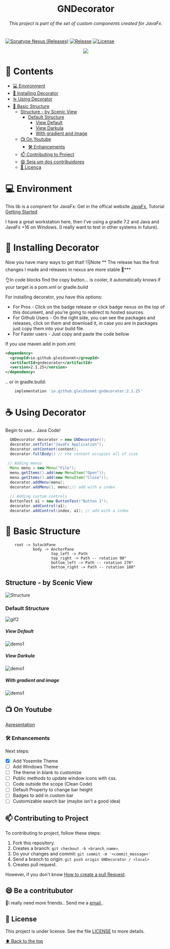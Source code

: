 

<h1 align="center">GNDecorator</h1>
<h6 align="center"> This project is part of the set of custom components created for JavaFx. </h6>
<h1></h1>

[![Sonatype Nexus (Releases)](https://img.shields.io/nexus/r/io.github.gleidsonmt/gndecorator?server=https%3A%2F%2Fs01.oss.sonatype.org&style=for-the-badge)](https://central.sonatype.dev/artifact/io.github.gleidsonmt/gndecorator/2.1.25)
[![Release](https://img.shields.io/badge/Release-v2.1.25--beta-green.svg?style=for-the-badge)](https://github.com/gleidsonmt/GNDecorator/releases/tag/2.1.25)
[![License](https://img.shields.io/github/license/Gleidson28/GNDecorator.svg?style=for-the-badge)](https://github.com/gleidsonmt/GNDecorator/blob/master/LICENSE) 

<p align="center">
  <img src="./src/main/resources/logo/logo_flier.png"  />
</p>

# 📑 Contents

<!-- TOC -->
* [💻 Environment](#-environment)
* [🚀 Installing Decorator](#-installing-decorator)
* [☕ Using Decorator](#-using-decorator)
* [🧬  Basic Structure](#-basic-structure)
  * [Structure - by Scenic View](#structure---by-scenic-view)
    * [Default Structure](#default-structure)
        * [View Default](#view-default)
        * [View Darkula](#view-darkula)
        * [With gradient and image](#with-gradient-and-image)
  * [📺 On Youtube](#-on-youtube)
    * [🛠 Enhancements](#-enhancements)
  * [📫 Contributing to Project](#-contributing-to-project)
  * [😄 Seja um dos contribuidores<br>](#-seja-um-dos-contribuidores-br)
  * [📝 Licença](#-licena)
<!-- TOC -->

# 💻 Environment


This lib is a compnent for JavaFx:   Get in the offical website [JavaFx](https://openjfx.io/), Tutorial [Getting Started](https://openjfx.io/openjfx-docs/)

I have a great workstation here, then I've using a gradle 7.2 and Java and JavaFx +16 on Windows. (I really want to test in other systems in future).


# 🚀 Installing Decorator

Now you have many ways to get that!
!🗒️Note ** The release has the first changes I made and releases in nexus are more stable 🥸***

👌In code blocks find the copy button... is cooler, it automatically knows if your target is a pom.xml or gradle.build

For installing decorator, you have this options:

  * For Pros - Click on the badge release or click badge nexus on the top of this document, and you're going to redirect to hosted sources.
  * For Github Users - On the right side, you can see the packages and releases, click on them and download it, in case you are in packages just copy them into your build file.
  * For Faster users - Just copy and paste the code bellow

If you use maven add in pom.xml:
```xml
<dependency>
  <groupId>io.github.gleidsonmt</groupId>
  <artifactId>gndecorator</artifactId>
  <version>2.1.25</version>
</dependency>
```

.. or in gradle.build:
```groovy
    implementation 'io.github.gleidsonmt:gndecorator:2.1.25'
```

# ☕ Using Decorator

Begin to use... Java Code!

```java
  GNDecorator decorator = new GNDecorator();
  decorator.setTitle("JavaFx Application");
  decorator.setContent(content);
  decorator.fullBody() // the content occupies all of size
    
 // Adding menus 
  Menu menu = new Menu("File");
  menu.getItems().add(new MenuItem("Open"));
  menu.getItems().add(new MenuItem("Close"));
  decorator.addMenu(menu);
  decorator.addMenu(1, menu);// add with a index
        
  // Adding custom controls
  ButtonTest a1 = new ButtonTest("Button 1");
  decorator.addControl(a1);
  decorator.addControl(index, a1); // add with a index
  ```


# 🧬  Basic Structure 

        root -> SstackPane
                body -> AnchorPane
                        top_left -> Path
                        top_right -> Path -- rotation 90°
                        bottom_left -> Path -- rotation 270°
                        bottom_right -> Path -- rotation 180°


## Structure - by Scenic View
![Structure](src/main/resources/screens/primarySctructure.png)

### Default Structure
![gif2](src/main/resources/screens/explanation.jpg)


##### View Default
![demo1](src/main/resources/screens/default.png)
##### View Darkula
![demo1](src/main/resources/screens/dark.png)
##### With gradient and image
![demo1](src/main/resources/screens/mac.png)

## 📺 On Youtube
[Apresentation](https://youtu.be/hZsYU7UbWmU)

### 🛠 Enhancements

Next steps:

- [x] Add Yosemite Theme
- [ ] Add Windows Theme
- [ ] The theme in blank to customize
- [ ] Public methods to update window icons with css.
- [ ] Code outside the scope (Clean Code)
- [ ] Default Property to change bar height
- [ ] Badges to add in custom bar
- [ ] Customizable search bar (maybe isn't a good idea)

## 📫 Contributing to Project
<!---Se o seu README for longo ou se você tiver algum processo ou etapas específicas que deseja que os contribuidores sigam, considere a criação de um arquivo CONTRIBUTING.md separado--->
To contributing to project, follow these steps:

1. Fork this repository.
2. Creates a branch: `git checkout -b <branch_name>`.
3. Do your changes and commit: `git commit -m '<commit_message>'`
4. Send a branch to origin: `git push origin GNDecorator / <local>`
5. Creates pull request.

However, if you don't know [How to create a pull Request](https://help.github.com/en/github/collaborating-with-issues-and-pull-requests/creating-a-pull-request).

## 😄 Be a contritubutor<br>

🤖I really need more friends.. Send me a  <a href='mailto:gleidisonmt@gmail.com?subject=Hi, I see you need my help!.. I am here.'> email <a/>.

## 📝 License

This project is under license. See the file [LICENSE](LICENSE.md) to more details.

[⬆ Back to the top](#-GNDecorator)<br>
